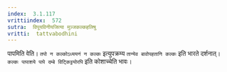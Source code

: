 ```yaml
---
index:  3.1.117
vrittiindex:  572
sutra:  विपूयविनीयजित्या मुञ्जकल्कहलिषु
vritti:  tattvabodhini 
---
```


पापमिति वेति। `तपो न कल्कोऽध्ययनं न कल्कः` इत्युपक्रम्य `तान्येव बावोपहतानि कल्कः` इति भारते दर्शनात्। `कल्कः पापाशये पापे दम्बे विट्किट्टयोरपि` इति कोशाच्चेति भावः। 

